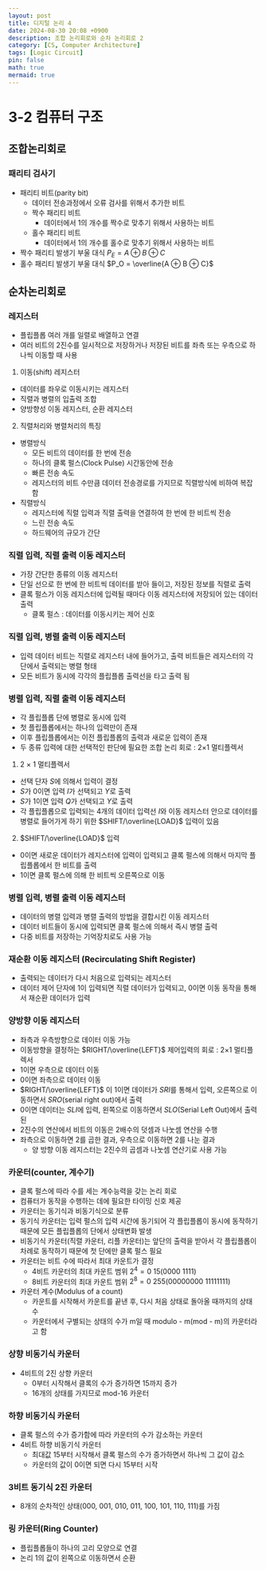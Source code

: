 ```yaml
---
layout: post
title: 디지털 논리 4
date: 2024-08-30 20:08 +0900
description: 조합 논리회로와 순차 논리회로 2
category: [CS, Computer Architecture]
tags: [Logic Circuit]
pin: false
math: true
mermaid: true
---
```

# 3-2 컴퓨터 구조
## 조합논리회로
### 패리티 검사기
- 패리티 비트(parity bit)
  - 데이터 전송과정에서 오류 검사를 위해서 추가한 비트
  - 짝수 패리티 비트
    - 데이터에서 1의 개수를 짝수로 맞추기 위해서 사용하는 비트
  - 홀수 패리티 비트
    - 데이터에서 1의 개수를 홀수로 맞추기 위해서 사용하는 비트
- 짝수 패리티 발생기 부울 대식
  $P_E = A ⊕ B ⊕ C$
- 홀수 패리티 발생기 부울 대식
  $P_O = \overline{A ⊕ B ⊕ C}$

## 순차논리회로
### 레지스터
- 플립플롭 여러 개를 일렬로 배열하고 연결
- 여러 비트의 2진수를 일시적으로 저장하거나 저장된 비트를 좌측 또는 우측으로 하나씩 이동할 때 사용
1. 이동(shift) 레지스터
  - 데이터를 좌우로 이동시키는 레지스터
  - 직렬과 병렬의 입출력 조합
  - 양방향성 이동 레지스터, 순환 레지스터
2. 직렬처리와 병렬처리의 특징 
  - 병렬방식
    - 모든 비트의 데이터를 한 번에 전송
    - 하나의 클록 펄스(Clock Pulse) 시간동안에 전송
    - 빠른 전송 속도
    - 레지스터의 비트 수만큼 데이터 전송경로를 가지므로 직렬방식에 비하여 복잡함
  - 직렬방식
    - 레지스터에 직렬 입력과 직렬 출력을 연결하여 한 번에 한 비트씩 전송
    - 느린 전송 속도
    - 하드웨어의 규모가 간단

### 직렬 입력, 직렬 출력 이동 레지스터
- 가장 간단한 종류의 이동 레지스터
- 단일 선으로 한 번에 한 비트씩 데이터를 받아 들이고, 저장된 정보를 직렬로 출력
- 클록 펄스가 이동 레지스터에 입력될 때마다 이동 레지스터에 저장되어 있는 데이터 출력
  - 클록 펄스 : 데이터를 이동시키는 제어 신호

### 직렬 입력, 병렬 출력 이동 레지스터
- 입력 데이터 비트는 직렬로 레지스터 내에 들어가고, 출력 비트들은 레지스터의 각 단에서 출력되는 병렬 형태
- 모든 비트가 동시에 각각의 플립플롭 출력선을 타고 출력 됨

### 병렬 입력, 직렬 출력 이동 레지스터
- 각 플립플롭 단에 병렬로 동시에 입력
- 첫 플립플롭에서는 하나의 입력만이 존재
- 이후 플립플롭에서는 이전 플립플롭의 출력과 새로운 입력이 존재
- 두 종류 입력에 대한 선택적인 판단에 필요한 조합 논리 회로 : 2×1 멀티플렉서
1. 2 × 1 멀티플렉서
  - 선택 단자 $S$에 의해서 입력이 결정
  - $S$가 0이면 입력 $I$가 선택되고 $Y$로 출력
  - $S$가 1이면 입력 $Q$가 선택되고 $Y$로 출력
  - 각 플립플롭으로 입력되는 4개의 데이터 입력선 $I$와 이동 레지스터 안으로 데이터를 병렬로 들어가게 하기 위한 $SHIFT/\overline{LOAD}$ 입력이 있음
2. $SHIFT/\overline{LOAD}$ 입력
  - 0이면 새로운 데이터가 레지스터에 입력이 입력되고 클록 펄스에 의해서 마지막 플립플롭에서 한 비트를 출력
  - 1이면 클록 펄스에 의해 한 비트씩 오른쪽으로 이동

### 병렬 입력, 병렬 출력 이동 레지스터
- 데이터의 병렬 입력과 병렬 출력의 방법을 결합시킨 이동 레지스터
- 데이터 비트들이 동시에 입력되면 클록 펄스에 의해서 즉시 병렬 출력
- 다중 비트를 저장하는 기억장치로도 사용 가능

### 재순환 이동 레지스터 (Recirculating Shift Register)
- 출력되는 데이터가 다시 처음으로 입력되는 레지스터
- 데이터 제어 단자에 1이 입력되면 직렬 데이터가 입력되고, 0이면 이동 동작을 통해서 재순환 데이터가 입력

### 양방향 이동 레지스터
- 좌측과 우측방향으로 데이터 이동 가능
- 이동방향을 결정하는 $RIGHT/\overline{LEFT}$ 제어입력의 회로 : 2×1 멀티플렉서
- 1이면 우측으로 데이터 이동
- 0이면 좌측으로 데이터 이동
- $RIGHT/\overline{LEFT}$ 이 1이면 데이터가 $SRI$를 통해서 입력, 오른쪽으로 이동하면서 $SRO$(serial right
out)에서 출력
- 0이면 데이터는 $SLI$에 입력, 왼쪽으로 이동하면서 $SLO$(Serial Left Out)에서 출력된
- 2진수의 연산에서 비트의 이동은 2배수의 덧셈과 나눗셈 연산을 수행
- 좌측으로 이동하면 2를 곱한 결과, 우측으로 이동하면 2를 나눈 결과
  - 양 방향 이동 레지스터는 2진수의 곱셈과 나눗셈 연산기로 사용 가능

### 카운터(counter, 계수기)
- 클록 펄스에 따라 수를 세는 계수능력을 갖는 논리 회로
- 컴퓨터가 동작을 수행하는 데에 필요한 타이밍 신호 제공
- 카운터는 동기식과 비동기식으로 분류
- 동기식 카운터는 입력 펄스의 입력 시간에 동기되어 각 플립플롭이 동시에 동작하기 때문에 모든 플립플롭의 단에서 상태변화 발생
- 비동기식 카운터(직렬 카운터, 리플 카운터)는 앞단의 출력을 받아서 각 플립플롭이 차례로 동작하기 때문에 첫 단에만 클록 펄스 필요
- 카운터는 비트 수에 따라서 최대 카운트가 결정
  - 4비트 카운터의 최대 카운트 범위 $2^4 = 0~15(0000~1111)$
  - 8비트 카운터의 최대 카운트 범위 $2^8 = 0~255(0000 0000~1111 1111)$
- 카운터 계수(Modulus of a count)
  - 카운트를 시작해서 카운트를 끝낸 후, 다시 처음 상태로 돌아올 때까지의 상태 수
  - 카운터에서 구별되는 상태의 수가 m일 때 modulo - m(mod - m)의 카운터라고 함

### 상향 비동기식 카운터
- 4비트의 2진 상향 카운터
  - 0부터 시작해서 클록의 수가 증가하면 15까지 증가
  - 16개의 상태를 가지므로 mod-16 카운터

### 하향 비동기식 카운터
- 클록 펄스의 수가 증가함에 따라 카운터의 수가 감소하는 카운터
- 4비트 하향 비동기식 카운터
  - 최대값 15부터 시작해서 클록 펄스의 수가 증가하면서 하나씩 그 값이 감소
  - 카운터의 값이 0이면 되면 다시 15부터 시작

### 3비트 동기식 2진 카운터
- 8개의 순차적인 상태(000, 001, 010, 011, 100, 101, 110, 111)를 가짐

### 링 카운터(Ring Counter)
- 플립플롭들이 하나의 고리 모양으로 연결
- 논리 1의 값이 왼쪽으로 이동하면서 순환